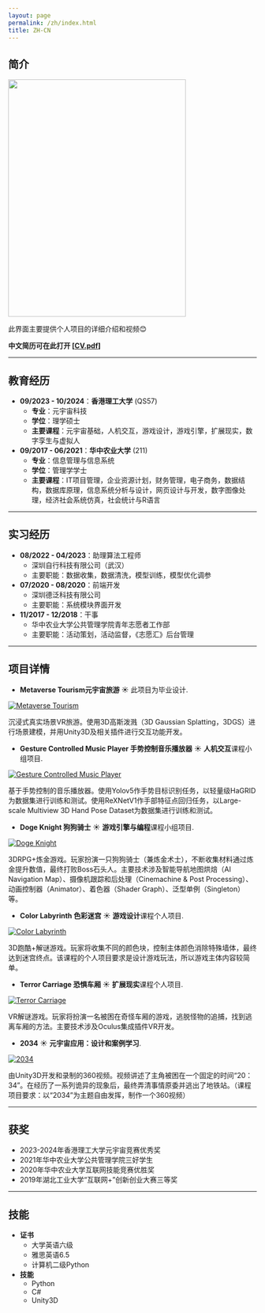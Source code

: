 ```yaml
---
layout: page
permalink: /zh/index.html
title: ZH-CN
---
```


## 简介

<img src="https://HarveyMao0720.github.io/images/life.jpg" class="floatpic" width="360" height="480">

此界面主要提供个人项目的详细介绍和视频😊

**中文简历可在此打开 [[CV.pdf](https://HarveyMao0720.github.io/file/CV_mhr_zh.pdf)]**

---

## 教育经历

* **09/2023 - 10/2024**：**香港理工大学** (QS57)
  * **专业**：元宇宙科技
  * **学位**：理学硕士
  * **主要课程**：元宇宙基础，人机交互，游戏设计，游戏引擎，扩展现实，数字孪生与虚拟人
* **09/2017 - 06/2021**：**华中农业大学** (211)
  * **专业**：信息管理与信息系统
  * **学位**：管理学学士
  * **主要课程**：IT项目管理，企业资源计划，财务管理，电子商务，数据结构，数据库原理，信息系统分析与设计，网页设计与开发，数字图像处理，经济社会系统仿真，社会统计与R语言

---

## 实习经历

* **08/2022 - 04/2023**：助理算法工程师
  * 深圳自行科技有限公司（武汉）
  * 主要职能：数据收集，数据清洗，模型训练，模型优化调参
* **07/2020 - 08/2020**：前端开发
  * 深圳德泛科技有限公司
  * 主要职能：系统模块界面开发
* **11/2017 - 12/2018**：干事
  * 华中农业大学公共管理学院青年志愿者工作部
  * 主要职能：活动策划，活动监督，《志愿汇》后台管理

---

## 项目详情

* **Metaverse Tourism元宇宙旅游** ☀️
此项目为毕业设计.

[![Metaverse Tourism](https://res.cloudinary.com/marcomontalbano/image/upload/v1723281775/video_to_markdown/images/youtube--rTQUMwsKF6Y-c05b58ac6eb4c4700831b2b3070cd403.jpg)](https://youtube.com/watch?v=rTQUMwsKF6Y)

沉浸式真实场景VR旅游。使用3D高斯泼溅（3D Gaussian Splatting，3DGS）进行场景建模，并用Unity3D及相关插件进行交互功能开发。

* **Gesture Controlled Music Player 手势控制音乐播放器** ☀️
**人机交互**课程小组项目.

[![Gesture Controlled Music Player](https://res.cloudinary.com/marcomontalbano/image/upload/v1723281896/video_to_markdown/images/youtube--AaDbnZ-qJ0A-c05b58ac6eb4c4700831b2b3070cd403.jpg)](https://youtu.be/AaDbnZ-qJ0A "Gesture Controlled Music Player")

基于手势控制的音乐播放器。使用Yolov5作手势目标识别任务，以轻量级HaGRID为数据集进行训练和测试。使用ReXNetV1作手部特征点回归任务，以Large-scale Multiview 3D Hand Pose Dataset为数据集进行训练和测试。

* **Doge Knight 狗狗骑士** ☀️
**游戏引擎与编程**课程小组项目.

[![Doge Knight](https://res.cloudinary.com/marcomontalbano/image/upload/v1723282116/video_to_markdown/images/youtube--5xohCvVkrNI-c05b58ac6eb4c4700831b2b3070cd403.jpg)](https://www.youtube.com/watch?v=5xohCvVkrNI "Doge Knight")

3DRPG+炼金游戏。玩家扮演一只狗狗骑士（兼炼金术士），不断收集材料通过炼金提升数值，最终打败Boss石头人。主要技术涉及智能导航地图烘焙（AI Navigation Map）、摄像机跟踪和后处理（Cinemachine & Post Processing）、动画控制器（Animator）、着色器（Shader Graph）、泛型单例（Singleton）等。

* **Color Labyrinth 色彩迷宫** ☀️
**游戏设计**课程个人项目.

[![Color Labyrinth](https://res.cloudinary.com/marcomontalbano/image/upload/v1723282255/video_to_markdown/images/youtube--Hsgh3dMCjPQ-c05b58ac6eb4c4700831b2b3070cd403.jpg)](https://youtu.be/Hsgh3dMCjPQ "Color Labyrinth")

3D跑酷+解谜游戏。玩家将收集不同的颜色块，控制主体颜色消除特殊墙体，最终达到迷宫终点。该课程的个人项目要求是设计游戏玩法，所以游戏主体内容较简单。

* **Terror Carriage 恐惧车厢** ☀️
**扩展现实**课程个人项目.

[![Terror Carriage](https://res.cloudinary.com/marcomontalbano/image/upload/v1723282351/video_to_markdown/images/youtube---SI6hXCPV28-c05b58ac6eb4c4700831b2b3070cd403.jpg)](https://www.youtube.com/watch?v=-SI6hXCPV28 "Terror Carriage")

VR解谜游戏。玩家将扮演一名被困在奇怪车厢的游戏，逃脱怪物的追捕，找到逃离车厢的方法。主要技术涉及Oculus集成插件VR开发。

* **2034** ☀️ 
**元宇宙应用：设计和案例学习**.

[![2034](https://res.cloudinary.com/marcomontalbano/image/upload/v1723469008/video_to_markdown/images/youtube--3RRRWCzugSc-c05b58ac6eb4c4700831b2b3070cd403.jpg)](https://youtu.be/3RRRWCzugSc "2034")

由Unity3D开发和录制的360视频。视频讲述了主角被困在一个固定的时间“20：34”。在经历了一系列诡异的现象后，最终弄清事情原委并逃出了地铁站。（课程项目要求：以“2034”为主题自由发挥，制作一个360视频）

---

## 获奖
* 2023-2024年香港理工大学元宇宙竞赛优秀奖
* 2021年华中农业大学公共管理学院三好学生
* 2020年华中农业大学互联网技能竞赛优胜奖
* 2019年湖北工业大学“互联网+”创新创业大赛三等奖

---

## 技能

* **证书**
  * 大学英语六级
  * 雅思英语6.5
  * 计算机二级Python
* **技能**
  * Python
  * C#
  * Unity3D
